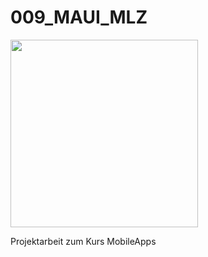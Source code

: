# 009_MAUI_MLZ

<img src="https://github.com/suterfabian/maui-mlz-booklist/blob/main/screenshot.png?raw=true" width="300">

Projektarbeit zum Kurs MobileApps